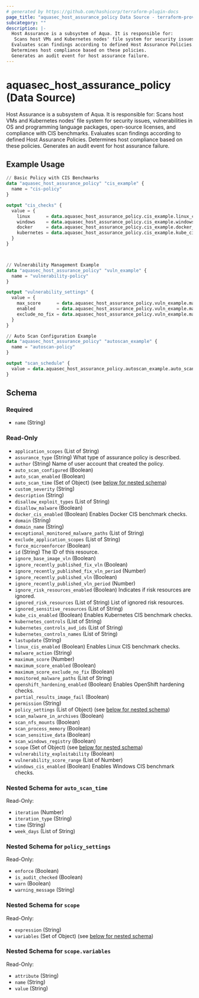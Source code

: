 ```yaml
---
# generated by https://github.com/hashicorp/terraform-plugin-docs
page_title: "aquasec_host_assurance_policy Data Source - terraform-provider-aquasec"
subcategory: ""
description: |-
  Host Assurance is a subsystem of Aqua. It is responsible for:
   Scans host VMs and Kubernetes nodes' file system for security issues, vulnerabilities in OS and programming language packages, open-source licenses, and compliance with CIS benchmarks.
  Evaluates scan findings according to defined Host Assurance Policies.
  Determines host compliance based on these policies.
  Generates an audit event for host assurance failure.
---
```


# aquasec_host_assurance_policy (Data Source)

Host Assurance is a subsystem of Aqua. It is responsible for:
 Scans host VMs and Kubernetes nodes' file system for security issues, vulnerabilities in OS and programming language packages, open-source licenses, and compliance with CIS benchmarks.
Evaluates scan findings according to defined Host Assurance Policies.
Determines host compliance based on these policies.
Generates an audit event for host assurance failure.

## Example Usage

```terraform
// Basic Policy with CIS Benchmarks
data "aquasec_host_assurance_policy" "cis_example" {
  name = "cis-policy"
}

output "cis_checks" {
  value = {
    linux      = data.aquasec_host_assurance_policy.cis_example.linux_cis_enabled
    windows    = data.aquasec_host_assurance_policy.cis_example.windows_cis_enabled
    docker     = data.aquasec_host_assurance_policy.cis_example.docker_cis_enabled
    kubernetes = data.aquasec_host_assurance_policy.cis_example.kube_cis_enabled
  }
}



// Vulnerability Management Example
data "aquasec_host_assurance_policy" "vuln_example" {
  name = "vulnerability-policy"
}

output "vulnerability_settings" {
  value = {
    max_score      = data.aquasec_host_assurance_policy.vuln_example.maximum_score
    enabled        = data.aquasec_host_assurance_policy.vuln_example.maximum_score_enabled
    exclude_no_fix = data.aquasec_host_assurance_policy.vuln_example.maximum_score_exclude_no_fix
  }
}

// Auto Scan Configuration Example
data "aquasec_host_assurance_policy" "autoscan_example" {
  name = "autoscan-policy"
}

output "scan_schedule" {
  value = data.aquasec_host_assurance_policy.autoscan_example.auto_scan_time
}
```

<!-- schema generated by tfplugindocs -->
## Schema

### Required

- `name` (String)

### Read-Only

- `application_scopes` (List of String)
- `assurance_type` (String) What type of assurance policy is described.
- `author` (String) Name of user account that created the policy.
- `auto_scan_configured` (Boolean)
- `auto_scan_enabled` (Boolean)
- `auto_scan_time` (Set of Object) (see [below for nested schema](#nestedatt--auto_scan_time))
- `custom_severity` (String)
- `description` (String)
- `disallow_exploit_types` (List of String)
- `disallow_malware` (Boolean)
- `docker_cis_enabled` (Boolean) Enables Docker CIS benchmark checks.
- `domain` (String)
- `domain_name` (String)
- `exceptional_monitored_malware_paths` (List of String)
- `exclude_application_scopes` (List of String)
- `force_microenforcer` (Boolean)
- `id` (String) The ID of this resource.
- `ignore_base_image_vln` (Boolean)
- `ignore_recently_published_fix_vln` (Boolean)
- `ignore_recently_published_fix_vln_period` (Number)
- `ignore_recently_published_vln` (Boolean)
- `ignore_recently_published_vln_period` (Number)
- `ignore_risk_resources_enabled` (Boolean) Indicates if risk resources are ignored.
- `ignored_risk_resources` (List of String) List of ignored risk resources.
- `ignored_sensitive_resources` (List of String)
- `kube_cis_enabled` (Boolean) Enables Kubernetes CIS benchmark checks.
- `kubernetes_controls` (List of String)
- `kubernetes_controls_avd_ids` (List of String)
- `kubernetes_controls_names` (List of String)
- `lastupdate` (String)
- `linux_cis_enabled` (Boolean) Enables Linux CIS benchmark checks.
- `malware_action` (String)
- `maximum_score` (Number)
- `maximum_score_enabled` (Boolean)
- `maximum_score_exclude_no_fix` (Boolean)
- `monitored_malware_paths` (List of String)
- `openshift_hardening_enabled` (Boolean) Enables OpenShift hardening checks.
- `partial_results_image_fail` (Boolean)
- `permission` (String)
- `policy_settings` (List of Object) (see [below for nested schema](#nestedatt--policy_settings))
- `scan_malware_in_archives` (Boolean)
- `scan_nfs_mounts` (Boolean)
- `scan_process_memory` (Boolean)
- `scan_sensitive_data` (Boolean)
- `scan_windows_registry` (Boolean)
- `scope` (Set of Object) (see [below for nested schema](#nestedatt--scope))
- `vulnerability_exploitability` (Boolean)
- `vulnerability_score_range` (List of Number)
- `windows_cis_enabled` (Boolean) Enables Windows CIS benchmark checks.

<a id="nestedatt--auto_scan_time"></a>
### Nested Schema for `auto_scan_time`

Read-Only:

- `iteration` (Number)
- `iteration_type` (String)
- `time` (String)
- `week_days` (List of String)


<a id="nestedatt--policy_settings"></a>
### Nested Schema for `policy_settings`

Read-Only:

- `enforce` (Boolean)
- `is_audit_checked` (Boolean)
- `warn` (Boolean)
- `warning_message` (String)


<a id="nestedatt--scope"></a>
### Nested Schema for `scope`

Read-Only:

- `expression` (String)
- `variables` (Set of Object) (see [below for nested schema](#nestedobjatt--scope--variables))

<a id="nestedobjatt--scope--variables"></a>
### Nested Schema for `scope.variables`

Read-Only:

- `attribute` (String)
- `name` (String)
- `value` (String)


